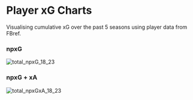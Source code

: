 # Player xG Charts
Visualising cumulative xG over the past 5 seasons using player data from FBref.

### npxG
![total_npxG_18_23](https://github.com/KeilanKenny/Football/assets/115564650/7dc5c1cc-3edd-453a-93f7-4dd4b2e3fcee)

### npxG + xA
![total_npxGxA_18_23](https://github.com/KeilanKenny/Football/assets/115564650/39339c66-74b2-4adb-8f18-8d5870538b1b)
